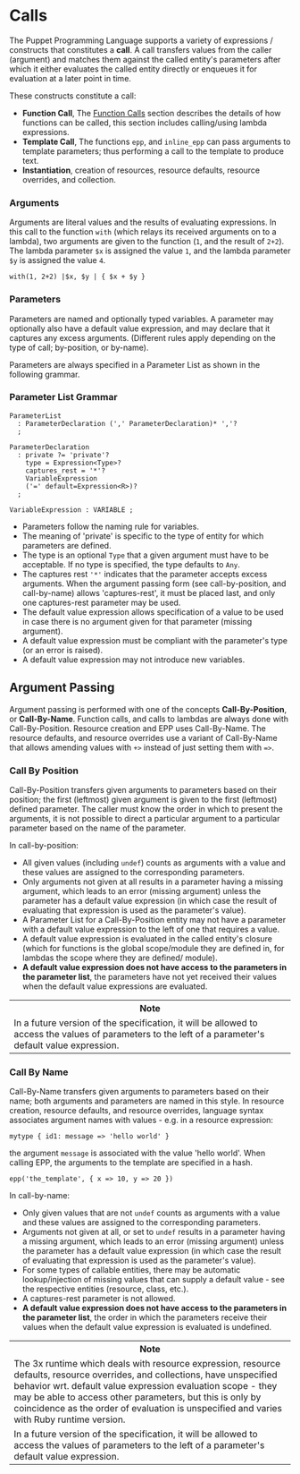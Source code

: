 Calls
===

The Puppet Programming Language supports a variety of expressions / constructs that constitutes a **call**. A call transfers values from the caller (argument) and matches them against
the called entity's parameters after which it either evaluates the called entity directly or
enqueues it for evaluation at a later point in time.

These constructs constitute a call:

* **Function Call**, The [Function Calls][1] section describes the details of how functions can be 
  called, this section includes calling/using lambda expressions.
* **Template Call**, The functions `epp`, and `inline_epp` can pass arguments to template parameters; 
  thus performing a call to the template to produce text.
* **Instantiation**, creation of resources, resource defaults, resource overrides, and collection.

[1]: expressions.md#function-calls

### Arguments

Arguments are literal values and the results of evaluating expressions. In this call to
the function `with` (which relays its received arguments on to a lambda), two arguments are given
to the function (`1`, and the result of `2+2`). The lambda parameter `$x` is assigned the value `1`,
and the lambda parameter `$y` is assigned the value `4`.

    with(1, 2+2) |$x, $y | { $x + $y }

### Parameters

Parameters are named and optionally typed variables. A parameter may optionally also have a default value expression, and may declare that it captures any excess arguments. (Different rules apply depending on the type of call; by-position, or by-name).

Parameters are always specified in a Parameter List as shown in the following grammar.

### Parameter List Grammar


    ParameterList
      : ParameterDeclaration (',' ParameterDeclaration)* ','?
      ;
      
    ParameterDeclaration
      : private ?= 'private'? 
        type = Expression<Type>? 
        captures_rest = '*'?
        VariableExpression 
        ('=' default=Expression<R>)?
      ;

    VariableExpression : VARIABLE ;

* Parameters follow the naming rule for variables.
* The meaning of 'private' is specific to the type of entity for which parameters are defined.
* The type is an optional `Type` that a given argument must have to be acceptable. If no type
  is specified, the type defaults to `Any`.
* The captures rest `'*'` indicates that the parameter accepts excess arguments. When the argument 
  passing form (see call-by-position, and call-by-name) allows 'captures-rest', it must be placed
  last, and only one captures-rest parameter may be used.
* The default value expression allows specification of a value to be used in case there is no 
  argument given for that parameter (missing argument).
* A default value expression must be compliant with the parameter's type (or an error is raised).
* A default value expression may not introduce new variables.

Argument Passing
---
Argument passing is performed with one of the concepts **Call-By-Position**, or **Call-By-Name**. Function calls, and calls to lambdas are always done with Call-By-Position. Resource creation and EPP uses Call-By-Name. The resource defaults, and resource overrides use a variant of Call-By-Name that allows amending values with `+>` instead of just setting them with `=>`.

### Call By Position

Call-By-Position transfers given arguments to parameters based on their position; the first (leftmost) 
given argument is given to the first (leftmost) defined parameter. The caller must know the
order in which to present the arguments, it is not possible to direct a particular argument to
a particular parameter based on the name of the parameter.

In call-by-position:

* All given values (including `undef`) counts as arguments with a value and these values
  are assigned to the corresponding parameters.
* Only arguments not given at all results in a parameter having a missing argument, which leads to an 
  error (missing argument) unless the parameter has a default value expression (in which case the 
  result of evaluating that expression is used as the parameter's value).
* A Parameter List for a Call-By-Position entity may not have a parameter with a default value
  expression to the left of one that requires a value.
* A default value expression is evaluated in the called entity's closure (which for functions 
  is the global scope/module they are defined in, for lambdas the scope where they are defined/
  module).
* **A default value expression does not have access to the parameters in the parameter list**, the
  parameters have not yet received their values when the default value expressions are evaluated.

<table>
<tr><th>Note</th></tr>
<td>
  In a future version of the specification, it will be allowed to access the values
  of parameters to the left of a parameter's default value expression.
</td>
</table>

### Call By Name

Call-By-Name transfers given arguments to parameters based on their name; both arguments and
parameters are named in this style. In resource creation, resource defaults, and resource
overrides, language syntax associates argument names with values - e.g. in a resource expression:

    mytype { id1: message => 'hello world' }
    
the argument `message` is associated with the value 'hello world'. When calling EPP, the arguments
to the template are specified in a hash.

    epp('the_template', { x => 10, y => 20 })
    
In call-by-name:

* Only given values that are not `undef` counts as arguments with a value and these values
  are assigned to the corresponding parameters.
* Arguments not given at all, or set to `undef` results in a parameter having a missing
  argument, which leads to an error (missing argument) unless the parameter
  has a default value expression (in which case the 
  result of evaluating that expression is used as the parameter's value).
* For some types of callable entities, there may be automatic lookup/injection of missing values that
  can supply a default value - see the respective entities (resource, class, etc.).
* A captures-rest parameter is not allowed.
* **A default value expression does not have access to the parameters in the parameter list**, the
  order in which the parameters receive their values when the default value expression is evaluated 
  is undefined.

<table>
<tr><th>Note</th></tr>
<tr><td>
  The 3x runtime which deals with resource expression, resource defaults, resource overrides, and 
  collections, have unspecified behavior wrt. default value expression evaluation scope - they
  may be able to access other parameters, but this is only by coincidence as the order of
  evaluation is unspecified and varies with Ruby runtime version.
</td></tr>
<tr><td>
  In a future version of the specification, it will be allowed to access the values
  of parameters to the left of a parameter's default value expression.
</td></tr>
</table>
